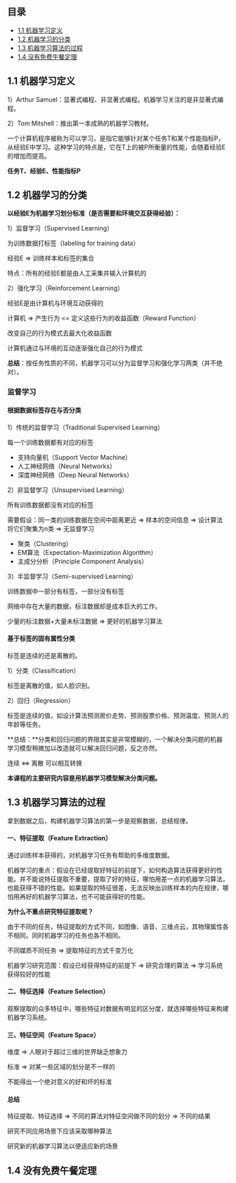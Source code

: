 ## 目录

- [1.1 机器学习定义](#1.1)
- [1.2 机器学习的分类](#1.2)
- [1.3 机器学习算法的过程](#1.3)
- [1.4 没有免费午餐定理](#1.4)



<a name="1.1"></a>

## 1.1 机器学习定义

1）Arthur Samuel：显著式编程、非显著式编程。机器学习关注的是非显著式编程。

2）Tom Mitshell：推出第一本成熟的机器学习教材。

一个计算机程序被称为可以学习，是指它能够针对某个任务T和某个性能指标P，从经验E中学习。这种学习的特点是，它在T上的被P所衡量的性能，会随着经验E的增加而提高。

**任务T、经验E、性能指标P**



<a name="1.2"></a>

## 1.2 机器学习的分类

**以经验E为机器学习划分标准（是否需要和环境交互获得经验）：**

1）监督学习（Supervised Learning）

为训练数据打标签（labeling for training data）

经验E => 训练样本和标签的集合

特点：所有的经验E都是由人工采集并输入计算机的

2）强化学习（Reinforcement Learning）

经验E是由计算机与环境互动获得的

计算机 => 产生行为 <= 定义这些行为的收益函数（Reward Function）

改变自己的行为模式去最大化收益函数

计算机通过与环境的互动逐渐强化自己的行为模式

**总结**：按任务性质的不同，机器学习可以分为监督学习和强化学习两类（并不绝对）。

### 监督学习

#### 根据数据标签存在与否分类

1）传统的监督学习（Traditional Supervised Learning）

每一个训练数据都有对应的标签

- 支持向量机（Support Vector Machine）
- 人工神经网络（Neural Networks）
- 深度神经网络（Deep Neural Networks）

2）非监督学习（Unsupervised Learning）

所有训练数据都没有对应的标签

需要假设：同一类的训练数据在空间中距离更近 => 样本的空间信息 => 设计算法将它们聚集为n类 => 无监督学习

- 聚类（Clustering）
- EM算法（Expectation-Maximization Algorithm）
- 主成分分析（Principle Component Analysis）

3）半监督学习（Semi-supervised Learning）

训练数据中一部分有标签，一部分没有标签

网络中存在大量的数据，标注数据却是成本巨大的工作。

少量的标注数据+大量未标注数据 => 更好的机器学习算法

#### 基于标签的固有属性分类

标签是连续的还是离散的。

1）分类（Classification）

标签是离散的值，如人脸识别。

2）回归（Regression）

标签是连续的值，如设计算法预测房价走势、预测股票价格、预测温度、预测人的年龄等任务。

**总结：**分类和回归问题的界限其实是非常模糊的，一个解决分类问题的机器学习模型稍微加以改造就可以解决回归问题，反之亦然。

连续 <=> 离散 可以相互转换

**本课程的主要研究内容是用机器学习模型解决分类问题。**



<a name="1.3"></a>

## 1.3 机器学习算法的过程

拿到数据之后，构建机器学习算法的第一步是观察数据，总结规律。

#### 一、特征提取（Feature Extraction）

通过训练样本获得的，对机器学习任务有帮助的多维度数据。

机器学习的重点：假设在已经提取好特征的前提下，如何构造算法获得更好的性能。并不能说特征提取不重要，提取了好的特征，哪怕用差一点的机器学习算法，也能获得不错的性能。如果提取的特征很差，无法反映出训练样本的内在规律，哪怕用再好的机器学习算法，也不可能获得好的性能。

**为什么不重点研究特征提取呢？**

由于不同的任务，特征提取的方式不同，如图像、语音、三维点云，其物理属性各不相同。同时机器学习的任务也各不相同。

不同媒质不同任务 => 提取特征的方式千变万化

机器学习研究范围：假设已经获得特征的前提下 => 研究合理的算法 => 学习系统获得较好的性能

#### 二、特征选择（Feature Selection）

观察提取的众多特征中，哪些特征对数据有明显的区分度，就选择哪些特征来构建机器学习系统。

#### 三、特征空间（Feature Space）

维度 => 人眼对于超过三维的世界缺乏想象力

标准 => 对某一些区域的划分是不一样的

不能得出一个绝对意义的好和坏的标准

#### 总结

特征提取、特征选择 => 不同的算法对特征空间做不同的划分 => 不同的结果

研究不同应用场景下应该采取哪种算法

研究新的机器学习算法以便适应新的场景



<a name="1.4"></a>

## 1.4 没有免费午餐定理

